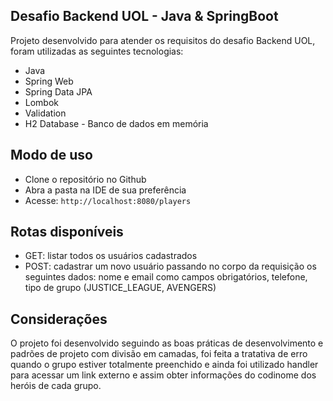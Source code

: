 ## Desafio Backend UOL - Java & SpringBoot

Projeto desenvolvido para atender os requisitos do desafio Backend UOL, foram utilizadas as seguintes tecnologias:
* Java
* Spring Web
* Spring Data JPA
* Lombok
* Validation
* H2 Database - Banco de dados em memória

## Modo de uso
* Clone o repositório no Github
* Abra a pasta na IDE de sua preferência
* Acesse: `http://localhost:8080/players`

## Rotas disponíveis
* GET: listar todos os usuários cadastrados
* POST: cadastrar um novo usuário passando no corpo da requisição os seguintes dados: nome e email como campos obrigatórios, telefone, tipo de grupo (JUSTICE_LEAGUE, AVENGERS)

## Considerações
O projeto foi desenvolvido seguindo as boas práticas de desenvolvimento e padrões de projeto com divisão em camadas, foi feita a tratativa de erro quando o grupo estiver totalmente preenchido e ainda foi utilizado handler para acessar um link externo e assim obter informações do codinome dos heróis de cada grupo.
